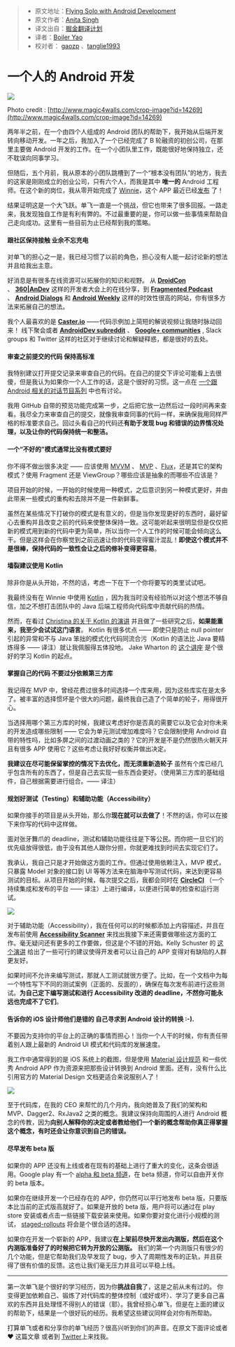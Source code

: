 > * 原文地址：[Flying Solo with Android Development](https://hackernoon.com/flying-solo-with-android-development-c52d911b62bf#.yhgjjtwz1)
> * 原文作者：[Anita Singh](https://hackernoon.com/@anitas3791?source=post_header_lockup)
> * 译文出自：[掘金翻译计划](https://github.com/xitu/gold-miner)
> * 译者：[Boiler Yao](https://github.com/boileryao)
> * 校对者： [gaozp](https://github.com/gaozp) 、[tanglie1993](https://github.com/tanglie1993)
# 一个人的 Android 开发 #

<img class="progressiveMedia-noscript js-progressiveMedia-inner" src="https://cdn-images-1.medium.com/max/800/1*gqA2o9GN2tU2xaIMuddXJg.jpeg">

Photo credit : [http://www.magic4walls.com/crop-image?id=14269](http://www.magic4walls.com/crop-image?id=14269) 

两年半之前，在一个由四个人组成的 Android 团队的帮助下，我开始从后端开发转向移动开发。一年之后，我加入了一个已经完成了 B 轮融资的初创公司，在那里主要做 Android 开发的工作。在一个小团队里工作，既能很好地保持独立，还不耽误向同事学习。

但随后，五个月前，我从原本的小团队跳槽到了一个“根本没有团队”的地方，我去的这家是刚刚成立的创业公司，只有六个人，而我是其中 **唯一的** Android 工程师。在这个新的岗位，我从零开始完成了 [Winnie](https://winnie.com/)，这个 APP 最近已经[发布](https://winnie.com/android) 了！

结果证明这是一个大飞跃。单飞一直是一个挑战，但它也带来了很多回报。一路走来，我发现独自工作是有利有弊的。不过最重要的是，你可以做一些事情来帮助自己走向成功。这里有一些目前为止已经帮到我的策略。

#### **跟社区保持接触 业余不忘充电** ####

对单飞的担心之一是，我已经习惯了以前的角色，担心没有人能一起讨论新的想法并且给我出主意。

好消息是有很多在线资源可以拓展你的知识和视野。 从 [**DroidCon**](https://twitter.com/droidcon?ref_src=twsrc%5Egoogle%7Ctwcamp%5Eserp%7Ctwgr%5Eauthor) 、 [**360|AnDev**](http://360andev.com/) 这样的开发者大会上的在线分享，到 [**Fragmented Podcast**](http://fragmentedpodcast.com/) 、 [**Android Dialogs**](https://www.youtube.com/channel/UCMEmNnHT69aZuaOrE-dF6ug/videos)  和 [**Android Weekly**](http://androidweekly.net/) 这样的时效性很高的网站，你有很多方法来拓展自己的想法。

我个人最喜欢的是 [**Caster.io**](https://caster.io/) —— 代码示例加上简短的解说视频让我随时脉动回来！ 线下聚会或者 [**AndroidDev subreddit**](https://www.reddit.com/r/androiddev/) 、 [**Google+ communities**](https://plus.google.com/communities/105153134372062985968) , Slack groups 和 Twitter 这样的社区对于继续讨论和解疑释惑，都是很好的去处。

#### **审查之前提交的代码 保持高标准** ####

我特别建议打开提交记录来审查自己的代码。在自己的提交下评论可能看上去很傻，但是我认为如果你一个人工作的话，这是个很好的习惯。这一点在 [一个跟 Android 相关的对话节目系列](https://www.youtube.com/watch?v=CtxBO9zq7vQ) 中也有讨论。

我用 GitHub 自带的预览功能完成第一步，之后把它放一边然后过一段时间再来查看。我尽全力来审查自己的提交，就像我审查同事的代码一样，来确保我用同样严格的标准要求自己。回过头看自己的代码还**有助于发现 bug 和错误的边界情况处理，以及让你的代码保持统一和整洁。**

#### **一个“不好的”模式通常比没有模式要好** ####

你不得不做出很多决定 —— 应该使用 [MVVM](https://upday.github.io/blog/model-view-viewmodel/) 、 [MVP](https://medium.com/upday-devs/android-architecture-patterns-part-2-model-view-presenter-8a6faaae14a5#.vcztbt47h) 、[Flux](http://lgvalle.xyz/2015/08/04/flux-architecture/)，还是其它的架构模式？使用 Fragment 还是 ViewGroup？哪些应该是抽象的而哪些不应该是？

项目开始的时候，一开始的时候使用一种模式，之后意识到另一种模式更好，并由此带来一些模式的重构和去除并不是一件新鲜事。

虽然在某些情况下打破你的模式是有意义的，但是当你发现更好的东西时，最好留心去重构并且改变之前的代码来使整体保持一致。这可能听起来很明显但是仅仅把新的模式用到新的代码中更为简单，所以当你一个人工作的时候可能会倾向这么干。但是这样会在你察觉到之前迅速让你的代码变得蜜汁混乱！**即使这个模式并不是很棒，保持代码的一致性会让之后的修补变得更容易**。

#### **墙裂建议使用 Kotlin** ####

除非你是从头开始，不然的话，考虑一下在下一个你将要写的类里试试吧。

我最终没有在 Winnie 中使用 [Kotlin](https://kotlinlang.org/) ，因为我当时没有经验所以对这个想法不够自信，加之不想打击团队中的 Java 后端工程师向代码库中贡献代码的热情。

然而，在看过 [Christina 的关于 Kotlin 的演讲](https://www.youtube.com/watch?v=mDpnc45WwlI)  并且做了一些研究之后，**如果能重来，我至少会试试这门语言**。 Kotlin 有很多优点 —— 即使只是防止 null pointer 引起的异常和不与 Java 笨拙的模式化代码同流合污（Kotlin 的语法比 Java 要精炼得多 —— 译注）就让我佩服得五体投地。 Jake Wharton 的 [这个讲座](https://realm.io/news/oredev-jake-wharton-kotlin-advancing-android-dev/) 是个很好的学习 Kotlin 的起点。

#### **掌握自己的代码 不要过分依赖第三方库** ####

我记得在 MVP 中，曾经花费过很多时间选择一个库来用，因为这些库实在是太多了。被丰富的选择惯坏是个很大的问题，最终我自己造了个简单的轮子，用得很开心。

当选择用哪个第三方库的时候，我建议考虑好你是否真的需要它以及它会对你未来的开发造成哪些限制 —— 它会为单元测试增加难度吗？它会限制使用 Android 自带的特性吗，比如多屏之间的过渡动画之类的？它的开发是不是仍然很热火朝天并且有很多 APP 使用它？这些考虑让我好好权衡并做出决定。

**我建议在尽可能保留掌控的情况下去优化，而无须重新造轮子** 虽然有个库已经几乎包含所有的东西了，但是自己去实现一些东西会更好。（使用第三方库的基础组件，自己根据需要进行组合。—— 译注）

#### **规划好测试（Testing）和辅助功能（Accessibility）** ####

如果你接手的项目是从头开始，那么你**现在就可以去做了**！不然的话，你可以在接下来你写的代码中这样做。

面对张牙舞爪的 deadline，测试和辅助功能往往是下等公民。而你把一旦它们的优先级放得很低，由于没有其他人跟你分担，你就更难找到时间去实现它们了。

我承认，我自己只是才开始做这方面的工作。但通过使用依赖注入，MVP 模式，只暴露 Model 对象的接口到 UI 等等方法来在脑海中写测试代码，来达到更容易测试的目标。从项目开始的时候，每次提交之后，我都会同时在 [**CircleCI**](https://circleci.com/) （一个持续集成和发布的平台 —— 译注）上进行编译，以便进行简单的检查和运行测试。

<img class="progressiveMedia-noscript js-progressiveMedia-inner" src="https://cdn-images-1.medium.com/max/800/1*IlMGg4Voi3RcLi7sjVQP0g.gif">

对于辅助功能（Accessibility），我在任何可以的时候都添加上内容描述，并且在发布前使用  [**Accessibility Scanner**](https://play.google.com/store/apps/details?id=com.google.android.apps.accessibility.auditor&hl=en) 来找出我接下来还需要做哪些这方面的工作。毫无疑问还有更多的工作要做，但这是个不错的开始。Kelly Schuster 的 [这个演讲](https://realm.io/news/kelly-shuster-android-is-for-everyone/) 给出了一些可行的建议使得开发者可以让自己的 APP 变得对有缺陷的人群更友好。

如果时间不允许来编写测试，那就人工测试就很方便了。比如，在一个文档中为每一个特性写下不同的测试案例（正面的、反面的），确保在每次发布前进行这些测试。**为自己定下编写测试和进行 Accessibility 改进的 deadline，不然你可能永远也完成不了它们**。

#### **告诉你的 iOS 设计师他们是错的 自己寻求到 Android 设计的转换 :-).** ####

不要因为支持你的平台上的正确的事情而担心！当你一个人干的时候，你有责任带着别人跟上最新的 Android UI 模式和代码库的发展速度。

我工作中通常得到的是 iOS 系统上的截图，但是使用 [Material 设计规范](https://material.io/guidelines/) 和一些优秀 Android APP 作为资源来把那些设计转换到 Android 里面。还有，没有什么比引用官方的 Material Design 文档更适合来说服别人了！

<img class="progressiveMedia-noscript js-progressiveMedia-inner" src="https://cdn-images-1.medium.com/max/800/1*xFUdWXDI9s_aHY949_vZ8w.gif">

至于代码库，在我的 CEO 来帮忙的几个月内，我向她普及了我们的架构和 MVP、Dagger2、RxJava2 之类的概念。我建议保持向周围的人进行 Android 概念的传教，因为**向别人解释你的决定或者教给他们一个新的概念帮助你真正得掌握这个概念，有时还会让你意识到自己的错误。**

#### 尽早发布 beta 版 ####

如果你的 APP 还没有上线或者在现有的基础上进行了重大的变化，这条会很适用。Google play 有一个 [alpha 和 beta 频道](https://support.google.com/googleplay/android-developer/answer/3131213?hl=en)，在 beta 频道，你可以自由开关你的 beta 版本。

如果你在继续开发一个已经存在的 APP，你仍然可以平行地发布 beta 版，只要版本比当前的正式版高就好了。如果是开放的 beta 版，用户将可以通过在 play store 安装或者点击一些链接下载安装来使用。如果你要对变化进行小规模的测试， [staged-rollouts](https://support.google.com/googleplay/android-developer/answer/6346149?hl=en) 将会是个很合适的选择。

如果你在开发一个崭新的 APP，我建议**在上架前尽快开发出内测版，然后在这个内测版准备好了的时候把它转为开放的公测版。** 我们的第一个内测版只有很少的几个功能，但是它帮助我们及早发现了 bug，步入了周期性发布的正轨，并且获得了很有价值的反馈。这也让我们毫无压力并且可以平稳上线。

------

第一次单飞是个很好的学习经历，因为你**挑战自我**了，这是之前从未有过的。 你变得更加依赖自己、锻炼了对代码库的整体控制（或好或坏）、学习了更多自己喜欢的东西并且处理怪不得别人的错误（耶）。我曾经担心单飞，但是在上面的建议的帮助下，结果是一个很好玩的经历。我希望这些建议同样会对你有所帮助。

打算单飞或者和分享你的单飞经历？很高兴听到你们的声音。在原文下面评论或者 ❤ 这篇文章 或者到 [Twitter](https://twitter.com/anitas3791)上来找我。
